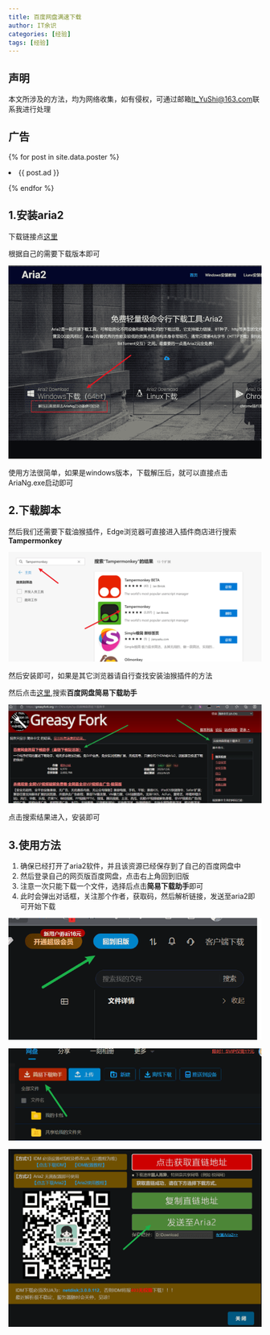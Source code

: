 ```yaml
---
title: 百度网盘满速下载
author: IT余识
categories: [经验]
tags: [经验]
---
```

## 声明

本文所涉及的方法，均为网络收集，如有侵权，可通过邮箱<It_YuShi@163.com>联系我进行处理

## 广告

{% for post in site.data.poster %}

<li>{{ post.ad }}</li>

{% endfor %}

## 1.安装aria2

下载链接点[这里](http://aria2.baisheng999.com/)

根据自己的需要下载版本即可

![下载页面](/assets/img/BaiduWangPan/1.png)

使用方法很简单，如果是windows版本，下载解压后，就可以直接点击AriaNg.exe启动即可

## 2.下载脚本

然后我们还需要下载油猴插件，Edge浏览器可直接进入插件商店进行搜索**Tampermonkey**

![下载页面](/assets/img/BaiduWangPan/2.png)

然后安装即可，如果是其它浏览器请自行查找安装油猴插件的方法

然后点击[这里](https://greasyfork.org/zh-CN/scripts),搜索**百度网盘简易下载助手**

![下载脚本](/assets/img/BaiduWangPan/3.png)

点击搜索结果进入，安装即可

## 3.使用方法

1. 确保已经打开了aria2软件，并且该资源已经保存到了自己的百度网盘中
2. 然后登录自己的网页版百度网盘，点击右上角回到旧版
3. 注意一次只能下载一个文件，选择后点击**简易下载助手**即可
4. 此时会弹出对话框，关注那个作者，获取码，然后解析链接，发送至aria2即可开始下载

![右上角回到旧版](/assets/img/BaiduWangPan/4.png)

![下载](/assets/img/BaiduWangPan/5.png)

![下载](/assets/img/BaiduWangPan/6.png)
